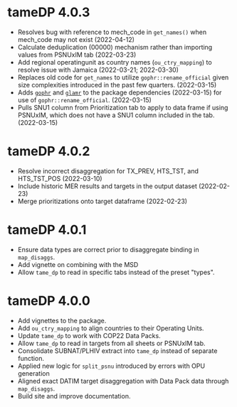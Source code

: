 # tameDP 4.0.3
* Resolves bug with reference to mech_code in `get_names()` when mech_code may not exist (2022-04-12)
* Calculate deduplication (00000) mechanism rather than importing values from PSNUxIM tab (2022-03-23)
* Add regional operatingunit as country names (`ou_ctry_mapping`) to resolve issue with Jamaica (2022-03-21; 2022-03-30)
* Replaces old code for `get_names` to utilize `gophr::rename_official` given size complexities introduced in the past few quarters. (2022-03-15)
* Adds [`gophr`](https://usaid-oha-si.github.io/gophr/) and [`glamr`](https://usaid-oha-si.github.io/glamr/) to the package dependencies (2022-03-15) for use of `gophr::rename_official`. (2022-03-15)
* Pulls SNU1 column from Prioritization tab to apply to data frame if using PSNUxIM, which does not have a SNU1 column included in the tab. (2022-03-15)

# tameDP 4.0.2
* Resolve incorrect disaggregation for TX_PREV, HTS_TST, and HTS_TST_POS (2022-03-10)
* Include historic MER results and targets in the output dataset (2022-02-23)
* Merge prioritizations onto target dataframe (2022-02-23)

# tameDP 4.0.1
* Ensure data types are correct prior to disaggregate binding in `map_disaggs`.
* Add vignette on combining with the MSD
* Allow `tame_dp` to read in specific tabs instead of the preset "types".

# tameDP 4.0.0
* Add vignettes to the package.
* Add `ou_ctry_mapping` to align countries to their Operating Units.
* Update `tame_dp` to work with COP22 Data Packs.
* Allow `tame_dp` to read in targets from all sheets or PSNUxIM tab.
* Consolidate SUBNAT/PLHIV extract into `tame_dp` instead of separate function.
* Applied new logic for `split_psnu` introduced by errors with OPU generation
* Aligned exact DATIM target disaggregation with Data Pack data through `map_disaggs`.
* Build site and improve documentation.
